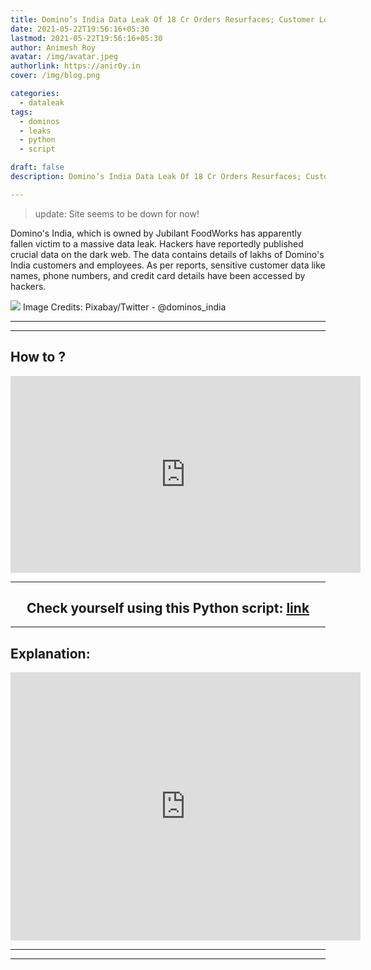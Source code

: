 ```yaml
---
title: Domino’s India Data Leak Of 18 Cr Orders Resurfaces; Customer Location, Mobile Numbers Exposed
date: 2021-05-22T19:56:16+05:30
lastmod: 2021-05-22T19:56:16+05:30
author: Animesh Roy
avatar: /img/avatar.jpeg
authorlink: https://anir0y.in
cover: /img/blog.png

categories:
  - dataleak
tags:
  - dominos
  - leaks
  - python
  - script

draft: false
description: Domino’s India Data Leak Of 18 Cr Orders Resurfaces; Customer Location, Mobile Numbers Exposed

---
```

> update: Site seems to be down for now!

Domino's India, which is owned by Jubilant FoodWorks has apparently fallen victim to a massive data leak. Hackers have reportedly published crucial data on the dark web. The data contains details of lakhs of Domino's India customers and employees. As per reports, sensitive customer data like names, phone numbers, and credit card details have been accessed by hackers. 

![](https://img.republicworld.com/republic-prod/stories/promolarge/xxhdpi/omdfhadpryptysxd_1618997536.jpeg)
Image Credits: Pixabay/Twitter - @dominos_india

---

<!-- Amazon Ads-->

<script type="text/javascript" language="javascript">
      var aax_size='300x250';
      var aax_pubname = 'anir0y-21';
      var aax_src='302';
    </script>
<script type="text/javascript" language="javascript" src="http://c.amazon-adsystem.com/aax2/assoc.js"></script>
<!-- Amazon Ads-->

---

## How to ?
<iframe width="560" height="315" src="https://www.youtube.com/embed/8NSubof_OEk?controls=0" title="YouTube video player" frameborder="0" allow="accelerometer; autoplay; clipboard-write; encrypted-media; gyroscope; picture-in-picture" allowfullscreen></iframe>

---
<center>

## Check yourself using this Python script: [link](https://bit.ly/3fHhCO7)

</center>

---

## Explanation: 
<iframe src="https://www.facebook.com/plugins/video.php?height=314&href=https%3A%2F%2Fwww.facebook.com%2Fanir0yOfficial%2Fvideos%2F1094136881107886%2F&show_text=true&width=560" width="560" height="429" style="border:none;overflow:hidden" scrolling="no" frameborder="0" allowfullscreen="true" allow="autoplay; clipboard-write; encrypted-media; picture-in-picture; web-share" allowFullScreen="true"></iframe>

---




<!-- Amazon Ads-->

<script type="text/javascript" language="javascript">
      var aax_size='300x250';
      var aax_pubname = 'anir0y-21';
      var aax_src='302';
    </script>
<script type="text/javascript" language="javascript" src="http://c.amazon-adsystem.com/aax2/assoc.js"></script>
<!-- Amazon Ads-->
---